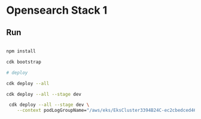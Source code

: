 # Opensearch Stack 1

## Run

```bash

npm install

cdk bootstrap

# deploy

cdk deploy --all

cdk deploy --all --stage dev

 cdk deploy --all --stage dev \
    --context podLogGroupName="/aws/eks/EksCluster3394B24C-ec2cbedced464f24bf3f9d1c4b112048/application"
```